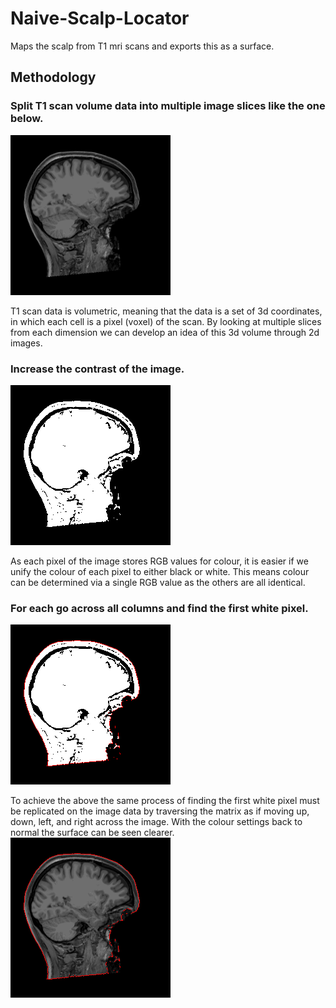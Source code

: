 # Naive-Scalp-Locator
Maps the scalp from T1 mri scans and exports this as a surface.

## Methodology
### Split T1 scan volume data into multiple image slices like the one below.
![Alt text](examples/example.png?raw=true "T1 Slice")

T1 scan data is volumetric, meaning that the data is a set of 3d coordinates, in which each cell is a pixel (voxel) of the scan. By looking at multiple slices from each dimension we can develop an idea of this 3d volume through 2d images.

### Increase the contrast of the image.
![Alt text](examples/example2.png?raw=true "T1 Slice")

As each pixel of the image stores RGB values for colour, it is easier if we unify the colour of each pixel to either black or white. This means colour can be determined via a single RGB value as the others are all identical.

### For each go across all columns and find the first white pixel.
![Alt text](examples/example3.png?raw=true "T1 Slice")

To achieve the above the same process of finding the first white pixel must be replicated on the image data by traversing the matrix as if moving up, down, left, and right across the image. With the colour settings back to normal the surface can be seen clearer.
![Alt text](examples/example4.png?raw=true "T1 Slice")
